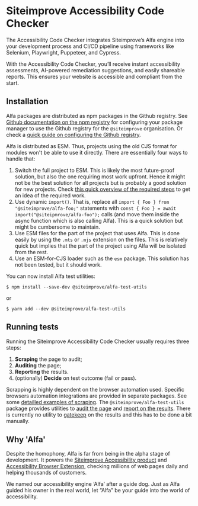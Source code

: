 # Siteimprove Accessibility Code Checker

The Accessibility Code Checker integrates Siteimprove’s Alfa engine into your development process and CI/CD pipeline using frameworks like Selenium, Playwright, Puppeteer, and Cypress.

With the Accessibility Code Checker, you’ll receive instant accessibility assessments, AI-powered remediation suggestions, and easily shareable reports. This ensures your website is accessible and compliant from the start.

## Installation

Alfa packages are distributed as npm packages in the Github registry. See [Github documentation on the npm registry](https://docs.github.com/en/packages/working-with-a-github-packages-registry/working-with-the-npm-registry#installing-a-package) for configuring your package manager to use the Github registry for the `@siteimprove` organisation. Or check a [quick guide on configuring the Github registry](github-registry.md).

Alfa is distributed as ESM. Thus, projects using the old CJS format for modules won't be able to use it directly. There are essentially four ways to handle that:

1. Switch the full project to ESM. This is likely the most future-proof solution, but also the one requiring most work upfront. Hence it might not be the best solution for all projects but is probably a good solution for new projects. Check [this quick overview of the required steps](https://gist.github.com/sindresorhus/a39789f98801d908bbc7ff3ecc99d99c) to get an idea of the required work.
2. Use dynamic `import()`. That is, replace all `import { Foo } from "@siteimprove/alfa-foo;"` statements with `const { Foo } = await import("@siteipmrove/alfa-foo");` calls (and move them inside the async function which is also calling Alfa). This is a quick solution but might be cumbersome to maintain.
3. Use ESM files for the part of the project that uses Alfa. This is done easily by using the `.mts` or `.mjs` extension on the files. This is relatively quick but implies that the part of the project using Alfa will be isolated from the rest.
4. Use an ESM-for-CJS loader such as the `esm` package. This solution has not been tested, but it should work.

You can now install Alfa test utilities:

```shell
$ npm install --save-dev @siteimprove/alfa-test-utils
```

or

```shell
$ yarn add --dev @siteimprove/alfa-test-utils
```

## Running tests

Running the Siteimprove Accessibility Code Checker usually requires three steps:

1. **Scraping** the page to audit;
2. **Auditing** the page;
3. **Reporting** the results.
4. (optionally) **Decide** on test outcome (fail or pass).

Scrapping is highly dependent on the browser automation used. Specific browsers automation integrations are provided in separate packages. See some [detailled examples of scraping](scraping/integrated.md). The `@siteimprove/alfa-test-utils` package provides utilities to [audit the page](auditing/basic.md) and [report on the results](reporting/basic.md). There is currently no utility to [gatekeep](./gatekeeping/manual.md) on the results and this has to be done a bit manually.

## Why 'Alfa'

Despite the homophony, Alfa is far from being in the alpha stage of development. It powers the [Siteimprove Accessibility product](https://www.siteimprove.com/product/accessibility/) and [Accessibility Browser Extension](https://www.siteimprove.com/integrations/browser-extensions/), checking millions of web pages daily and helping thousands of customers.

We named our accessibility engine ‘Alfa’ after a guide dog. Just as Alfa guided his owner in the real world, let “Alfa” be your guide into the world of accessibility.
